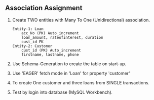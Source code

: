 ## Association Assignment

1. Create TWO entities with Many To One (Unidirectional) association.

    ```
    Entity-1: Loan
        acc_No (PK) Auto_increment
        loan_amount, rateofinterest, duration
        cust_id FK
    Entity-2: Customer
        cust_id (PK) Auto_increment
        firstname, lastname, phone
    ```

2.  Use Schema-Generation to create the table on start-up.

3.  Use 'EAGER' fetch mode in 'Loan' for property 'customer'

4.  To create One customer and three loans from SINGLE transactions.

5.  Test by login into database (MySQL Workbench).